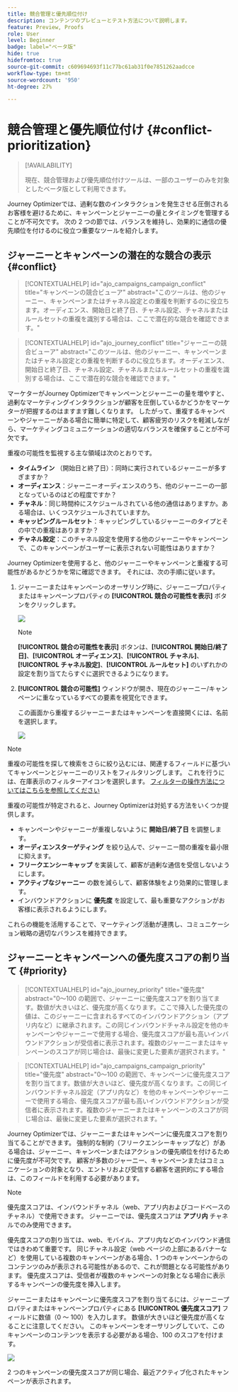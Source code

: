 ```yaml
---
title: 競合管理と優先順位付け
description: コンテンツのプレビューとテスト方法について説明します。
feature: Preview, Proofs
role: User
level: Beginner
badge: label="ベータ版"
hide: true
hidefromtoc: true
source-git-commit: c609694693f11c77bc61ab31f0e7851262aadcce
workflow-type: tm+mt
source-wordcount: '950'
ht-degree: 27%

---
```



# 競合管理と優先順位付け {#conflict-prioritization}

>[!AVAILABILITY]
>
>現在、競合管理および優先順位付けツールは、一部のユーザーのみを対象としたベータ版として利用できます。

Journey Optimizerでは、過剰な数のインタラクションを発生させる圧倒されるお客様を避けるために、キャンペーンとジャーニーの量とタイミングを管理することが不可欠です。 次の 2 つの節では、バランスを維持し、効果的に通信の優先順位を付けるのに役立つ重要なツールを紹介します。

## ジャーニーとキャンペーンの潜在的な競合の表示 {#conflict}

>[!CONTEXTUALHELP]
>id="ajo_campaigns_campaign_conflict"
>title="キャンペーンの競合ビューア"
>abstract="このツールは、他のジャーニー、キャンペーンまたはチャネル設定との重複を判断するのに役立ちます。オーディエンス、開始日と終了日、チャネル設定、チャネルまたはルールセットの重複を識別する場合は、ここで潜在的な競合を確認できます。"

>[!CONTEXTUALHELP]
>id="ajo_journey_conflict"
>title="ジャーニーの競合ビューア"
>abstract="このツールは、他のジャーニー、キャンペーンまたはチャネル設定との重複を判断するのに役立ちます。オーディエンス、開始日と終了日、チャネル設定、チャネルまたはルールセットの重複を識別する場合は、ここで潜在的な競合を確認できます。"

マーケターがJourney Optimizerでキャンペーンとジャーニーの量を増やすと、過剰なマーケティングインタラクションが顧客を圧倒しているかどうかをマーケターが把握するのはますます難しくなります。 したがって、重複するキャンペーンやジャーニーがある場合に簡単に特定して、顧客疲労のリスクを軽減しながら、マーケティングコミュニケーションの適切なバランスを確保することが不可欠です。

重複の可能性を監視する主な領域は次のとおりです。

* **タイムライン** （開始日と終了日）：同時に実行されているジャーニーが多すぎますか？
* **オーディエンス**：ジャーニーオーディエンスのうち、他のジャーニーの一部となっているのはどの程度ですか？
* **チャネル**：同じ時間枠にスケジュールされている他の通信はありますか。ある場合は、いくつスケジュールされていますか。
* **キャッピングルールセット**：キャッピングしているジャーニーのタイプとその中での重複はありますか？
* **チャネル設定**：このチャネル設定を使用する他のジャーニーやキャンペーンで、このキャンペーンがユーザーに表示されない可能性はありますか？

Journey Optimizerを使用すると、他のジャーニーやキャンペーンと重複する可能性があるかどうかを常に確認できます。 それには、次の手順に従います。

1. ジャーニーまたはキャンペーンのオーサリング時に、ジャーニープロパティまたはキャンペーンプロパティの **[!UICONTROL 競合の可能性を表示]** ボタンをクリックします。

   ![](assets/view-conflicts.png)

   >[!NOTE]
   >
   >**[!UICONTROL 競合の可能性を表示]** ボタンは、**[!UICONTROL 開始日/終了日]**、**[!UICONTROL オーディエンス]**、**[!UICONTROL チャネル]**、**[!UICONTROL チャネル設定]**、**[!UICONTROL ルールセット]** のいずれかの設定を割り当てたらすぐに選択できるようになります。

1. **[!UICONTROL 競合の可能性]** ウィンドウが開き、現在のジャーニー/キャンペーンに重なっているすべての要素を視覚化できます。

   この画面から重複するジャーニーまたはキャンペーンを直接開くには、名前を選択します。

   ![](assets/potential-conflicts.png)

>[!NOTE]
>
>重複の可能性を探して検索をさらに絞り込むには、関連するフィールドに基づいてキャンペーンとジャーニーのリストをフィルタリングします。 これを行うには、在庫表示のフィルターアイコンを選択します。 [ フィルターの操作方法についてはこちらを参照してください ](../start/search-filter-categorize.md#filter-lists)

重複の可能性が特定されると、Journey Optimizerは対処する方法をいくつか提供します。

* キャンペーンやジャーニーが重複しないように **開始日/終了日** を調整します。
* **オーディエンスターゲティング** を絞り込んで、ジャーニー間の重複を最小限に抑えます。
* **フリークエンシーキャップ** を実装して、顧客が過剰な通信を受信しないようにします。
* **アクティブなジャーニー** の数を減らして、顧客体験をより効果的に管理します。
* インバウンドアクションに **優先度** を設定して、最も重要なアクションがお客様に表示されるようにします。

これらの機能を活用することで、マーケティング活動が連携し、コミュニケーション戦略の適切なバランスを維持できます。

## ジャーニーとキャンペーンへの優先度スコアの割り当て {#priority}

>[!CONTEXTUALHELP]
>id="ajo_journey_priority"
>title="優先度"
>abstract="0～100 の範囲で、ジャーニーに優先度スコアを割り当てます。数値が大きいほど、優先度が高くなります。ここで挿入した優先度の値は、このジャーニーに含まれるすべてのインバウンドアクション（アプリ内など）に継承されます。この同じインバウンドチャネル設定を他のキャンペーンやジャーニーで使用する場合、優先度スコアが最も高いインバウンドアクションが受信者に表示されます。複数のジャーニーまたはキャンペーンのスコアが同じ場合は、最後に変更した要素が選択されます。"

>[!CONTEXTUALHELP]
>id="ajo_campaigns_campaign_priority"
>title="優先度"
>abstract="0～100 の範囲で、キャンペーンに優先度スコアを割り当てます。数値が大きいほど、優先度が高くなります。この同じインバウンドチャネル設定（アプリ内など）を他のキャンペーンやジャーニーで使用する場合、優先度スコアが最も高いインバウンドアクションが受信者に表示されます。複数のジャーニーまたはキャンペーンのスコアが同じ場合は、最後に変更した要素が選択されます。"

Journey Optimizerでは、ジャーニーまたはキャンペーンに優先度スコアを割り当てることができます。 強制的な制約（フリークエンシーキャップなど）がある場合は、ジャーニー、キャンペーンまたはアクションの優先順位を付けるために優先度が不可欠です。 顧客が多数のジャーニー、キャンペーンまたはコミュニケーションの対象となり、エントリおよび受信する顧客を選択的にする場合は、このフィールドを利用する必要があります。

>[!NOTE]
>
>優先度スコアは、インバウンドチャネル（web、アプリ内およびコードベースのチャネル）で使用できます。 ジャーニーでは、優先度スコアは **アプリ内** チャネルでのみ使用できます。

優先度スコアの割り当ては、web、モバイル、アプリ内などのインバウンド通信ではきわめて重要です。 同じチャネル設定（web ページの上部にあるバナーなど）を使用している複数のキャンペーンがある場合、1 つのキャンペーンからのコンテンツのみが表示される可能性があるので、これが問題となる可能性があります。 優先度スコアは、受信者が複数のキャンペーンの対象となる場合に表示するキャンペーンの優先度を挿入します。

ジャーニーまたはキャンペーンに優先度スコアを割り当てるには、ジャーニープロパティまたはキャンペーンプロパティにある **[!UICONTROL 優先度スコア]** フィールドに数値（0 ～ 100）を入力します。 数値が大きいほど優先度が高くなることに注意してください。 このキャンペーンをオーサリングしていて、このキャンペーンのコンテンツを表示する必要がある場合、100 のスコアを付けます。

![](assets/priority-score.png)

2 つのキャンペーンの優先度スコアが同じ場合、最近アクティブ化されたキャンペーンが表示されます。
